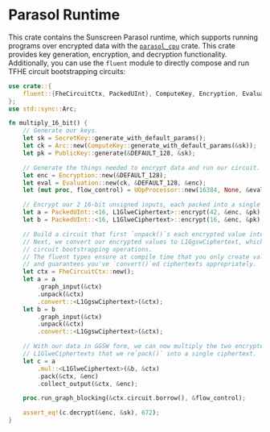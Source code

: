 # Parasol Runtime
This crate contains the Sunscreen Parasol runtime, which supports running programs over encrypted data with the [`parasol_cpu`](https://crates.io/parasol_cpu) crate. This crate provides key generation, encryption, and decryption functionality. Additionally, you can use the `fluent` module to directly compose and run TFHE circuit bootstrapping circuits:

```rust
use crate::{
    fluent::{FheCircuitCtx, PackedUInt}, ComputeKey, Encryption, Evaluation, L1GgswCiphertext, L1GlweCiphertext, PublicKey, SecretKey, UOpProcessor, DEFAULT_128
};
use std::sync::Arc;

fn multiply_16_bit() {
    // Generate our keys.
    let sk = SecretKey::generate_with_default_params();
    let ck = Arc::new(ComputeKey::generate_with_default_params(&sk));
    let pk = PublicKey::generate(&DEFAULT_128, &sk);

    // Generate the things needed to encrypt data and run our circuit.
    let enc = Encryption::new(&DEFAULT_128);
    let eval = Evaluation::new(ck, &DEFAULT_128, &enc);
    let (mut proc, flow_control) = UOpProcessor::new(16384, None, &eval, &enc);

    // Encrypt our 2 16-bit unsigned inputs, each packed into a single GLWE ciphertext. 
    let a = PackedUInt::<16, L1GlweCiphertext>::encrypt(42, &enc, &pk);
    let b = PackedUInt::<16, L1GlweCiphertext>::encrypt(16, &enc, &pk);

    // Build a circuit that first `unpack()`s each encrypted value into 16 ciphertexts.
    // Next, we convert our encrypted values to L1GgswCiphertext, which will insert 
    // circuit bootstrapping operations.
    // The fluent types ensure at compile time that you only create valid graphs
    // and guarantees you've `convert()`ed ciphertexts appropriately.
    let ctx = FheCircuitCtx::new();
    let a = a
        .graph_input(&ctx)
        .unpack(&ctx)
        .convert::<L1GgswCiphertext>(&ctx);
    let b = b
        .graph_input(&ctx)
        .unpack(&ctx)
        .convert::<L1GgswCiphertext>(&ctx);

    // With our data in GGSW form, we can now multiply the two encrypted integers, which will result in
    // L1GlweCiphertexts that we re`pack()` into a single ciphertext.
    let c = a
        .mul::<L1GlweCiphertext>(&b, &ctx)
        .pack(&ctx, &enc)
        .collect_output(&ctx, &enc);

    proc.run_graph_blocking(&ctx.circuit.borrow(), &flow_control);

    assert_eq!(c.decrypt(&enc, &sk), 672);
}
```